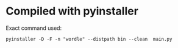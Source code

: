 # Compiled with pyinstaller

Exact command used:

`pyinstaller -D -F -n "wordle" --distpath bin --clean  main.py`